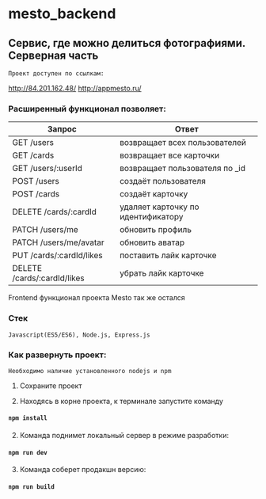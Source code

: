 # mesto_backend

## Сервис, где можно делиться фотографиями. Серверная часть

`Проект доступен по ссылкам:`

http://84.201.162.48/
http://appmesto.ru/

### Расширенный функционал позволяет:

| Запрос                                            | Ответ                                                               |
|---------------------------------------------------|---------------------------------------------------------------------|
| GET /users                                        | возвращает всех пользователей                                       |
| GET /cards                                        | возвращает все карточки                                             |
| GET /users/:userId                                | возвращает пользователя по _id                                      |
| POST /users                                       | создаёт пользователя                                                |             
| POST /cards                                       | создаёт карточку                                                    |
| DELETE /cards/:cardId                             | удаляет карточку по идентификатору                                  |
| PATCH /users/me                                   | обновить профиль                                                    |
| PATCH /users/me/avatar                            | обновить аватар                                                     |
| PUT /cards/:cardId/likes                          | поставить лайк карточке                                             |
| DELETE /cards/:cardId/likes                       | убрать лайк карточке                                                |


Frontend функционал проекта Mesto так же остался

### Стек

`Javascript(ES5/ES6), Node.js, Express.js`

### Как развернуть проект:

`Необходимо наличие установленного nodejs и npm`

1. Сохраните проект

2. Находясь в корне проекта, к терминале запустите команду

####  `npm install`

2. Команда поднимет локальный сервер в режиме разработки:

####  `npm run dev`

3. Команда соберет продакшн версию:

####  `npm run build`


